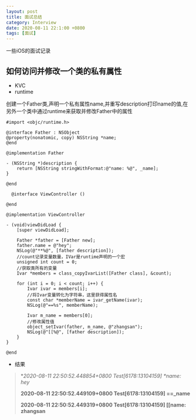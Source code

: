 ```yaml
---
layout: post
title: 面试总结
category: Interview
date: 2020-08-11 22:1:00 +0800
tags: [面试]
---
```

一些iOS的面试记录

## 如何访问并修改一个类的私有属性

+ KVC
+ runtime

创建一个Father类,声明一个私有属性name,并重写description打印name的值,在另外一个类中通过runtime来获取并修改Father中的属性

```objc
#import <objc/runtime.h>

@interface Father : NSObject
@property(nonatomic, copy) NSString *name;
@end

@implementation Father

- (NSString *)description {
    return [NSString stringWithFormat:@"name: %@", _name];
}

@end

  @interface ViewController ()

@end

@implementation ViewController

- (void)viewDidLoad {
    [super viewDidLoad];
    
    Father *father = [Father new];
    father.name = @"hey";
    NSLog(@"**%@", [father description]);
    //count记录变量数量，IVar是runtime声明的一个宏
    unsigned int count = 0;
    //获取类所有的变量
    Ivar *members = class_copyIvarList([Father class], &count);
    
    for (int i = 0; i < count; i++) {
        Ivar ivar = members[i];
        //将Ivar变量转化为字符串，这里获得属性名
        const char *memberName = ivar_getName(ivar);
        NSLog(@"==%s", memberName);
        
        Ivar m_name = members[0];
        //修改属性值
        object_setIvar(father, m_name, @"zhangsan");
        NSLog(@"[[%@", [father description]);
    }
}
 
@end
```

+ 结果

>**2020-08-11 22:50:52.448854+0800 Test[6178:13104159] \**name: hey**
>
>**2020-08-11 22:50:52.449109+0800 Test[6178:13104159] ==_name**
>
>**2020-08-11 22:50:52.449319+0800 Test[6178:13104159] [[name: zhangsan**



